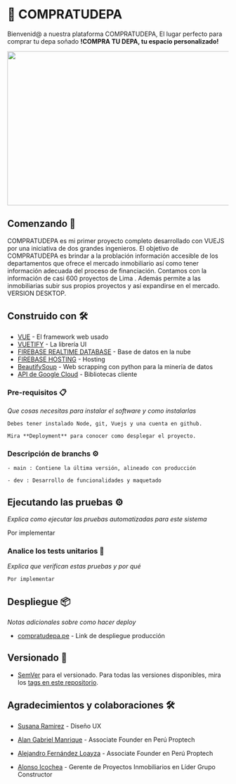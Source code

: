# :iphone: COMPRATUDEPA

Bienvenid@ a nuestra plataforma COMPRATUDEPA, El lugar perfecto para comprar tu depa soñado
**!COMPRA TU DEPA, tu espacio personalizado!**

<p align="center">
  <img src="https://github.com/yud-cumba/pmo-app/blob/master/src/assets/presentacion.png" width="700" height="350">
</p>

## Comenzando 🚀

COMPRATUDEPA es mi primer proyecto completo desarrollado con VUEJS por una iniciativa de dos grandes ingenieros. El objetivo de COMPRATUDEPA es brindar a la problación información accesible de los departamentos que ofrece el mercado inmobiliario así como tener información adecuada del proceso de financiación. Contamos con la información de casi 600 proyectos de Lima .
Además permite a las inmobiliarias subir sus propios proyectos y así expandirse en el mercado.
VERSION  DESKTOP.
## Construido con 🛠️

* [VUE](http://www.dropwizard.io/1.0.2/docs/) - El framework web usado
* [VUETIFY](http://www.dropwizard.io/1.0.2/docs/) - La librería UI
* [FIREBASE REALTIME DATABASE](https://firebase.google.com/docs/database) - Base de datos en la nube
* [FIREBASE HOSTING](https://firebase.google.com/docs/) - Hosting
* [BeautifySoup](https://www.crummy.com/software/BeautifulSoup/bs4/doc/) - Web scrapping con python para la minería de datos
* [API de Google Cloud](https://cloud.google.com/apis) - Bibliotecas cliente

### Pre-requisitos 📋

_Que cosas necesitas para instalar el software y como instalarlas_

```
Debes tener instalado Node, git, Vuejs y una cuenta en github.
```
```
Mira **Deployment** para conocer como desplegar el proyecto.
```

### Descripción de branchs ⚙️
```
- main : Contiene la última versión, alineado con producción
```

```
- dev : Desarrollo de funcionalidades y maquetado

```
## Ejecutando las pruebas ⚙️

_Explica como ejecutar las pruebas automatizadas para este sistema_

Por implementar

### Analice los tests unitarios 🔩

_Explica que verifican estas pruebas y por qué_

```
Por implementar
```

## Despliegue 📦

_Notas adicionales sobre como hacer deploy_

* [compratudepa.pe](https://pmo-app-291722.web.app/) - Link de despliegue producción
## Versionado 📌


* [SemVer](http://semver.org/) para el versionado. Para todas las versiones disponibles, mira los [tags en este repositorio](https://github.com/yud-cumba/PMO-compratudepa/tags).

## Agradecimientos y colaboraciones 🛠️

* [Susana Ramirez](https://www.linkedin.com/in/susanaramirezf/) - Diseño UX

* [Alan Gabriel Manrique](https://www.linkedin.com/in/alan-gabriel-manrique-guill%C3%A9n-0aa7554b/) - Associate Founder en Perú Proptech

* [Alejandro Fernández Loayza](https://www.linkedin.com/in/alan-gabriel-manrique-guill%C3%A9n-0aa7554b/) -  Associate Founder en Perú Proptech

* [Alonso Icochea](https://www.linkedin.com/in/alonso-icochea-4800b373/) - Gerente de Proyectos Inmobiliarios en Líder Grupo Constructor

